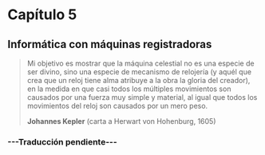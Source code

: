 # Capítulo 5

## Informática con máquinas registradoras

> Mi objetivo es mostrar que la máquina celestial no es una especie de ser divino, sino una especie de mecanismo de relojería (y aquél que crea que un reloj tiene alma atribuye a la obra la gloria del creador), en la medida en que casi todos los múltiples movimientos son causados por una fuerza muy simple y material, al igual que todos los movimientos del reloj son causados por un mero peso.
>
> **Johannes Kepler** (carta a Herwart von Hohenburg, 1605)

### ---Traducción pendiente---